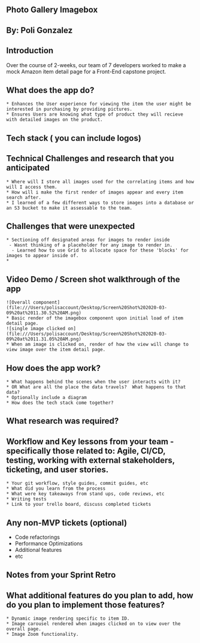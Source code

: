 ## Photo Gallery Imagebox

## By: Poli Gonzalez

## Introduction

Over the course of 2-weeks, our team of 7 developers worked to make a mock Amazon item detail page for a Front-End capstone project. 

## What does the app do? 

    * Enhances the User experience for viewing the item the user might be interested in purchasing by providing pictures.
    * Ensures Users are knowing what type of product they will recieve with detailed images on the product.

## Tech stack ( you can include logos)

## Technical Challenges and research that you anticipated

    * Where will I store all images used for the correlating items and how will I access them.
    * How will i make the first render of images appear and every item search after.
    * I learned of a few different ways to store images into a database or an S3 bucket to make it assessable to the team.
  
## Challenges that were unexpected
    
    * Sectioning off designated areas for images to render inside
     - Wasnt thinking of a placeholder for any image to render in.
      - Learned how to use Grid to allocate space for these 'blocks' for images to appear inside of.
    *
  
## Video Demo / Screen shot walkthrough of the app 

    ![Overall component](file:///Users/polisaccount/Desktop/Screen%20Shot%202020-03-09%20at%2011.30.52%20AM.png)
    * Basic render of the imagebox component upon initial load of item detail page.
    ![single image clicked on] (file:///Users/polisaccount/Desktop/Screen%20Shot%202020-03-09%20at%2011.31.05%20AM.png)
    * When am image is clicked on, render of how the view will change to view image over the item detail page.
  
## How does the app work?

    * What happens behind the scenes when the user interacts with it? 
    * OR What are all the place the data travels?  What happens to that data?
    * Optionally include a diagram
    * How does the tech stack come together?

## What research was required?

## Workflow and Key lessons from your team - specifically those related to: Agile, CI/CD, testing, working with external stakeholders, ticketing, and user stories.

    * Your git workflow, style guides, commit guides, etc
    * What did you learn from the process
    * What were key takeaways from stand ups, code reviews, etc
    * Writing tests
    * Link to your trello board, discuss completed tickets

## Any non-MVP tickets (optional)

 - Code refactorings
 - Performance Optimizations
 - Additional features
 - etc

## Notes from your Sprint Retro



## What additional features do you plan to add, how do you plan to implement those features?

    * Dynamic image rendering specific to item ID.
    * Image carousel rendered when images clicked on to view over the overall page.
    * Image Zoom functionality.
